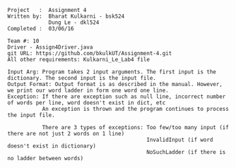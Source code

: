     Project   :  Assignment 4
    Written by:  Bharat Kulkarni - bsk524
    			 Dung Le - dkl524
    Completed :	 03/06/16
    
    Team #: 10
    Driver - Assign4Driver.java
    git URL: https://github.com/bkulkUT/Assignment-4.git
    All other requirements: Kulkarni_Le_Lab4 file
     
    Input Arg: Program takes 2 input arguments. The first input is the dictionary. The second input is the input file.
    Output Format: Output format is as described in the manual. However, we print our word ladder in form one word one line.
    Exception: If there are exception such as null line, incorrect number of words per line, word doesn't exist in dict, etc
               An exception is thrown and the program continues to process the input file.
               
               There are 3 types of exceptions: Too few/too many input (if there are not just 2 words on 1 line)
               									InvalidInput (if word doesn't exist in dictionary)
               									NoSuchLadder (if there is no ladder between words)
	